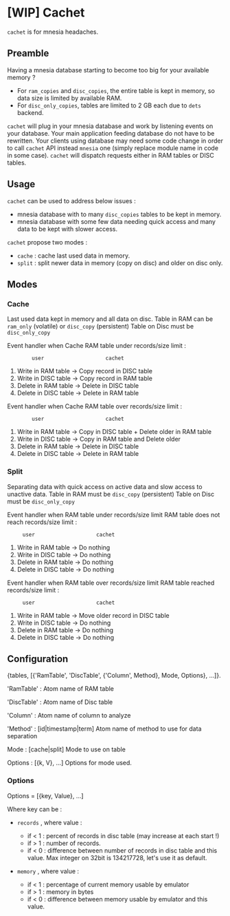 # [WIP] Cachet

`cachet` is for mnesia headaches.

##  Preamble

Having a mnesia database starting to become too big for your available memory ?

- For `ram_copies` and `disc_copies`, the entire table is kept in memory, so data size is limited by available RAM. 
- For `disc_only_copies`, tables are limited to 2 GB each due to `dets` backend.

`cachet` will plug in your mnesia database and work by listening events on your database.
Your main application feeding database do not have to be rewritten.
Your clients using database may need some code change in order to call `cachet` API instead `mnesia` one (simply replace module name in code in some case).
`cachet` will dispatch requests either in RAM tables or DISC tables. 


## Usage

`cachet` can be used to address below issues :

- mnesia database with to many `disc_copies` tables to be kept in memory.
- mnesia database with some few data needing quick access and many data to be kept with slower access.

`cachet` propose two modes : 

- `cache` : cache last used data in memory.
- `split` : split newer data in memory (copy on disc) and older on disc only.

## Modes

### Cache

Last used data kept in memory and all data on disc.
Table in RAM can be `ram_only` (volatile) or `disc_copy` (persistent)
Table on Disc must be `disc_only_copy`

Event handler when Cache RAM table under records/size limit :

            user                    cachet
1. Write in RAM table   -> Copy record in DISC table
2. Write in DISC table  -> Copy record in RAM table
3. Delete in RAM table  -> Delete in DISC table
4. Delete in DISC table -> Delete in RAM table

Event handler when Cache RAM table over records/size limit :

            user                    cachet
1. Write in RAM table   -> Copy in DISC table + Delete older in RAM table
2. Write in DISC table  -> Copy in RAM table and Delete older 
3. Delete in RAM table  -> Delete in DISC table
4. Delete in DISC table -> Delete in RAM table

### Split

Separating data with quick access on active data and slow access to unactive data.
Table in RAM  must be `disc_copy` (persistent)
Table on Disc must be `disc_only_copy`

Event handler when RAM table under records/size limit
RAM table does not reach records/size limit :

         user                    cachet
1. Write in RAM table   -> Do nothing
2. Write in DISC table  -> Do nothing
3. Delete in RAM table  -> Do nothing
4. Delete in DISC table -> Do nothing

Event handler when RAM table over records/size limit
RAM table reached records/size limit :

         user                    cachet
1. Write in RAM table   -> Move older record in DISC table
2. Write in DISC table  -> Do nothing
3. Delete in RAM table  -> Do nothing
4. Delete in DISC table -> Do nothing

## Configuration

{tables, [{'RamTable', 'DiscTable', {'Column', Method}, Mode, Options}, ...]}.

'RamTable' : Atom name of RAM table

'DiscTable' : Atom name of Disc table

'Column' : Atom name of column to analyze

'Method' : [id|timestamp|term] Atom name of method to use for data separation

Mode : [cache|split] Mode to use on table

Options : [{k, V}, ...] Options for mode used.

### Options

Options = [{key, Value}, ...]

Where key can be :

- `records` , where value :
   - if < 1 : percent of records in disc table (may increase at each start !)
   - if > 1 : number of records.
   - if < 0 : difference between number of records in disc table and this value.
              Max integer on 32bit is 134217728, let's use it as default.

- `memory` , where value :
   - if < 1 : percentage of current memory usable by emulator
   - if > 1 : memory in bytes
   - if < 0 : difference between memory usable by emulator and this value.





